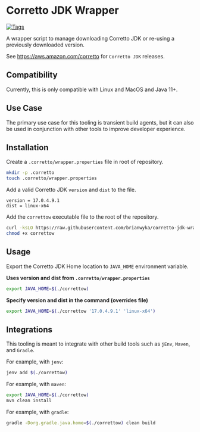 # Corretto JDK Wrapper

[![Tags](https://img.shields.io/github/v/tag/brianwyka/corretto-jdk-wrapper)](https://github.com/brianwyka/corretto-jdk-wrapper/releases)

A wrapper script to manage downloading Corretto JDK or re-using a previously downloaded version.  

See https://aws.amazon.com/corretto for `Corretto JDK` releases.

## Compatibility
Currently, this is only compatible with Linux and MacOS and Java 11+.

## Use Case
The primary use case for this tooling is transient build agents, but it can also be used in conjunction with 
other tools to improve developer experience.

## Installation

Create a `.corretto/wrapper.properties` file in root of repository.
```sh 
mkdir -p .corretto
touch .corretto/wrapper.properties
```

Add a valid Corretto JDK `version` and `dist` to the file.
```properties
version = 17.0.4.9.1
dist = linux-x64
```

Add the `correttow` executable file to the root of the repository.
```sh 
curl -ksLO https://raw.githubusercontent.com/brianwyka/corretto-jdk-wrapper/main/correttow
chmod +x correttow
```

## Usage

Export the Corretto JDK Home location to `JAVA_HOME` environment variable.

__Uses version and dist from `.corretto/wrapper.properties`__
```sh 
export JAVA_HOME=$(./correttow)
```

__Specify version and dist in the command (overrides file)__
```sh 
export JAVA_HOME=$(./correttow '17.0.4.9.1' 'linux-x64')
```

## Integrations
This tooling is meant to integrate with other build tools such as `jEnv`, `Maven`, and `Gradle`.

For example, with `jenv`:
```sh 
jenv add $(./correttow)
```

For example, with `maven`:
```sh 
export JAVA_HOME=$(./correttow)
mvn clean install
```

For example, with `gradle`:
```sh 
gradle -Dorg.gradle.java.home=$(./correttow) clean build
```